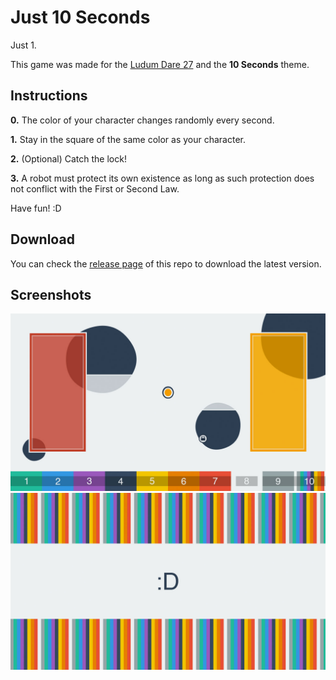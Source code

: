 # Just 10 Seconds

Just 1.

This game was made for the [Ludum Dare 27](http://ludumdare.com/compo/ludum-dare-27/?action=preview&uid=24027) and the **10 Seconds** theme.


## Instructions

**0.** The color of your character changes randomly every second.

**1.** Stay in the square of the same color as your character.

**2.** (Optional) Catch the lock!

**3.** A robot must protect its own existence as long as such protection does not conflict with the First or Second Law.

Have fun! :D


## Download

You can check the [release page](https://github.com/ellipticaldoor/just_10_seconds/releases) of this repo to download the latest version.


## Screenshots

![screenshot 1](https://raw.githubusercontent.com/ellipticaldoor/just_10_seconds/master/resources/screenshots/screenshot_1.jpg)
![screenshot 2](https://raw.githubusercontent.com/ellipticaldoor/just_10_seconds/master/resources/screenshots/screenshot_2.jpg)
